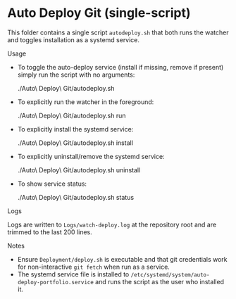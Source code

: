 Auto Deploy Git (single-script)
===============================

This folder contains a single script `autodeploy.sh` that both runs the watcher and toggles installation as a systemd service.

Usage

- To toggle the auto-deploy service (install if missing, remove if present) simply run the script with no arguments:

  ./Auto\ Deploy\ Git/autodeploy.sh

- To explicitly run the watcher in the foreground:

  ./Auto\ Deploy\ Git/autodeploy.sh run

- To explicitly install the systemd service:

  ./Auto\ Deploy\ Git/autodeploy.sh install

- To explicitly uninstall/remove the systemd service:

  ./Auto\ Deploy\ Git/autodeploy.sh uninstall

- To show service status:

  ./Auto\ Deploy\ Git/autodeploy.sh status

Logs

Logs are written to `Logs/watch-deploy.log` at the repository root and are trimmed to the last 200 lines.

Notes

- Ensure `Deployment/deploy.sh` is executable and that git credentials work for non-interactive `git fetch` when run as a service.
- The systemd service file is installed to `/etc/systemd/system/auto-deploy-portfolio.service` and runs the script as the user who installed it.

